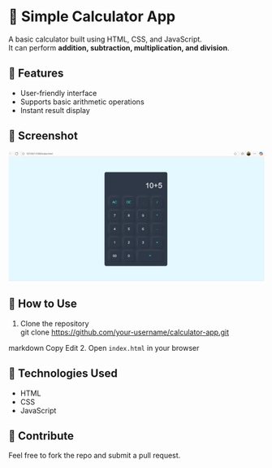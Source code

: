 # 🧮 Simple Calculator App

A basic calculator built using HTML, CSS, and JavaScript.  
It can perform **addition, subtraction, multiplication, and division**.

## 🚀 Features
- User-friendly interface
- Supports basic arithmetic operations
- Instant result display

## 📸 Screenshot
![Calculator Screenshot](images/calculator.png)

## 📂 How to Use
1. Clone the repository  
git clone https://github.com/your-username/calculator-app.git

markdown
Copy
Edit
2. Open `index.html` in your browser

## 📌 Technologies Used
- HTML
- CSS
- JavaScript

## 🙌 Contribute
Feel free to fork the repo and submit a pull request.